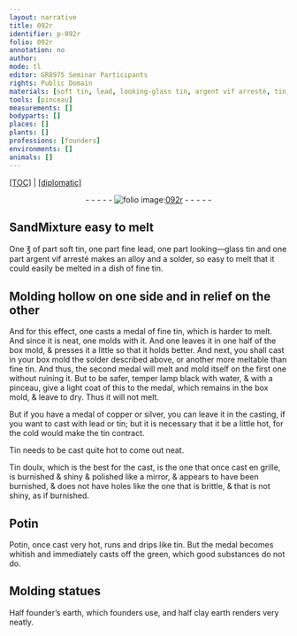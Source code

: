```yaml
---
layout: narrative
title: 092r
identifier: p-092r
folio: 092r
annotation: no
author:
mode: tl
editor: GR8975 Seminar Participants
rights: Public Domain
materials: [soft tin, lead, looking-glass tin, argent vif arresté, tin, lamp black, water, copper, silver, Tin, Tin doulx, Potin, founder’s earth, clay earth]
tools: [pinceau]
measurements: []
bodyparts: []
places: []
plants: []
professions: [founders]
environments: []
animals: []
---
```


<p><a href="{{ site.baseurl }}/translation/">[TOC]</a> | <a href="{{ site.baseurl }}/texts/p-092r_tc/">[diplomatic]</a></p><div class="folio" align="center">- - - - - <a href="http://gallica.bnf.fr/ark:/12148/btv1b10500001g/f189.image" target="_blank"><img src="https://cu-mkp.github.io/2017-workshop-edition/assets/photo-icon.png" alt="folio image: " style="display:inline-block; margin-bottom:-3px;"/>092r</a> - - - - - </div>  
  

## <span class="del">Sand</span>Mixture easy to melt

 
One <span class="del">℥ of</span> part <span class="m">soft tin</span>, one part fine <span class="m">lead</span>, one part <span class="m">looking—glass tin</span> and one part <span class="m">argent vif arresté</span> makes an alloy and a solder, so easy to melt that it could easily be melted in a dish of fine <span class="m">tin</span>.
 
 
  

## Molding hollow on one side and in relief on the other

 
And for this effect, one casts a medal of fine <span class="m">tin</span>, which is harder to melt. And since it is neat, one molds with it. And one leaves it in one half of the box mold, & presses it a little so that it holds better. And next, you shall cast in your box mold the solder described above, or another more meltable than fine <span class="m">tin</span>. And thus, the second medal will melt and mold itself on the first one without ruining it. But to be safer, temper <span class="m">lamp black</span> with <span class="m">water</span>, & with a <span class="tl">pinceau</span>, give a light coat of this to the medal, which remains in the box mold, & leave to dry. Thus it will not melt.
 
But if you have a medal of <span class="m">copper</span> or <span class="m">silver</span>, you can leave it in the casting, if you want to cast with <span class="m">lead</span> or <span class="m">tin</span>; but it is necessary that it be a little hot, for the cold would make the <span class="m">tin</span> contract.
 
<span class="m">Tin</span> needs to be cast quite hot to come out neat.
 
<span class="m">Tin doulx</span>, which is the best for the cast, is the one that once cast en grille, is <span class="del">burnished &</span> shiny & polished like a mirror, & appears to have been burnished, & does not have holes like the one that is brittle, & that is not shiny, as if burnished.
 
 
  

## <span class="m">Potin</span>

 
<span class="m">Potin</span>, once cast very hot, runs and drips like <span class="m">tin</span>. But the medal becomes whitish and immediately casts off the green, which good substances do not do.
 
 
  

## Molding statues

 
Half <span class="m">founder’s earth</span>, which <span class="pro">founders</span> use, and half <span class="m">clay earth</span> renders very neatly.
 
